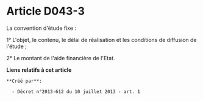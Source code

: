 # Article D043-3

La convention d'étude fixe :

1° L'objet, le contenu, le délai de réalisation et les conditions de diffusion de l'étude ;

2° Le montant de l'aide financière de l'Etat.

**Liens relatifs à cet article**

	**Créé par**:

	  - Décret n°2013-612 du 10 juillet 2013 - art. 1
